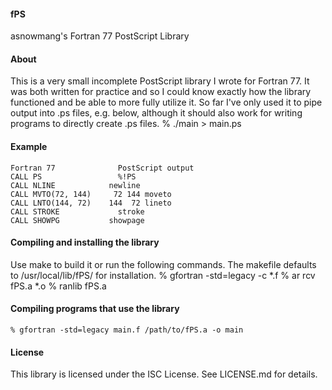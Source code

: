 #### fPS
asnowmang's Fortran 77 PostScript Library

#### About
This is a very small incomplete PostScript library I wrote for Fortran 77. It
was both written for practice and so I could know exactly how the library
functioned and be able to more fully utilize it. So far I've only used it to 
pipe output into .ps files, e.g. below, although it should also work for
writing programs to directly create .ps files.
    % ./main > main.ps

#### Example
    Fortran 77              PostScript output
    CALL PS                 %!PS
    CALL NLINE            newline
    CALL MVTO(72, 144)     72 144 moveto
    CALL LNTO(144, 72)    144  72 lineto
    CALL STROKE             stroke
    CALL SHOWPG           showpage

#### Compiling and installing the library
Use make to build it or run the following commands. The makefile defaults 
to /usr/local/lib/fPS/ for installation.
    % gfortran -std=legacy -c *.f
    % ar rcv fPS.a *.o
    % ranlib fPS.a

#### Compiling programs that use the library
    % gfortran -std=legacy main.f /path/to/fPS.a -o main

#### License
This library is licensed under the ISC License. See LICENSE.md for details.
